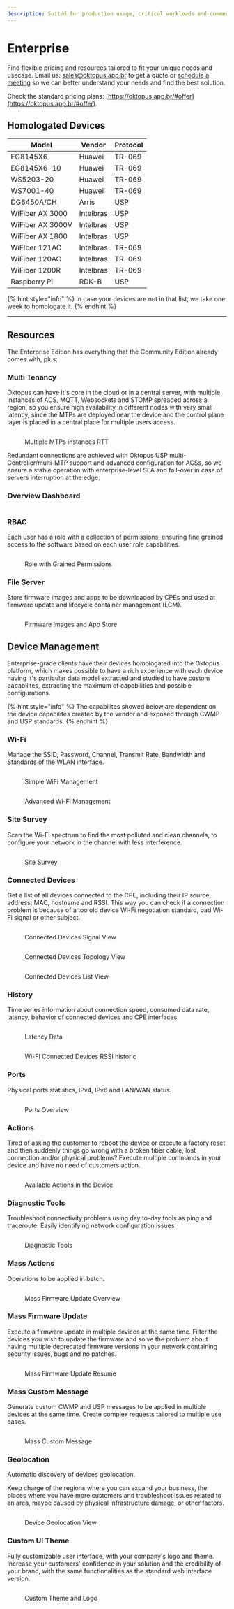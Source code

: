 ```yaml
---
description: Suited for production usage, critical workloads and commercial use.
---
```


# Enterprise

Find flexible pricing and resources tailored to fit your unique needs and usecase. Email us: [sales@oktopus.app.br](mailto:sales@oktopus.app.br) to get a quote or [schedule a meeting](https://oktopus.app.br/schedule-meeting) so we can better understand your needs and find the best solution.

Check the standard pricing plans:  [https://oktopus.app.br/#offer](https://oktopus.app.br/#offer).

## Homologated Devices

| Model            | Vendor    | Protocol |
| ---------------- | --------- | -------- |
| EG8145X6         | Huawei    | TR-069   |
| EG8145X6-10      | Huawei    | TR-069   |
| WS5203-20        | Huawei    | TR-069   |
| WS7001-40        | Huawei    | TR-069   |
| DG6450A/CH       | Arris     | USP      |
| WiFiber AX 3000  | Intelbras | USP      |
| WiFiber AX 3000V | Intelbras | USP      |
| WiFiber AX 1800  | Intelbras | USP      |
| WiFIber 121AC    | Intelbras | TR-069   |
| WiFiber 120AC    | Intelbras | TR-069   |
| WiFiber 1200R    | Intelbras | TR-069   |
| Raspberry Pi     | RDK-B     | USP      |

{% hint style="info" %}
In case your devices are not in that list, we take one week to homologate it.&#x20;
{% endhint %}

***

## Resources

The Enterprise Edition has everything that the Community Edition already comes with, plus:

### Multi Tenancy

Oktopus can have it's core in the cloud or in a central server, with multiple instances of ACS, MQTT, Websockets and STOMP spreaded across a region, so you ensure high availability in different nodes with very small latency, since the MTPs are deployed near the device and the control plane layer is placed in a central place for multiple users access.

<figure><img src="../../.gitbook/assets/image (15).png" alt=""><figcaption><p>Multiple MTPs instances RTT</p></figcaption></figure>

Redundant connections are achieved with Oktopus USP multi-Controller/multi-MTP support and advanced configuration for ACSs, so we ensure a stable operation with enterprise-level SLA and fail-over in case of servers interruption at the edge.

### Overview Dashboard

<figure><img src="../../.gitbook/assets/image (33).png" alt=""><figcaption></figcaption></figure>

### RBAC

Each user has a role with a collection of permissions, ensuring fine grained access to the software based on each user role capabilities.

<figure><img src="../../.gitbook/assets/image (29).png" alt=""><figcaption><p>Role with Grained Permissions</p></figcaption></figure>

### File Server

Store firmware images and apps to be downloaded by CPEs and used at firmware update and lifecycle container management (LCM).

<figure><img src="../../.gitbook/assets/image (2).png" alt=""><figcaption><p>Firmware Images and App Store</p></figcaption></figure>

## Device Management

Enterprise-grade clients have their devices homologated into the Oktopus platform, which makes possible to have a rich experience with each device having it's particular data model extracted and studied to have custom capabilites, extracting the maximum of capabilities and possible configurations.

{% hint style="info" %}
The capabilites showed below are dependent on the device capabilites created by the vendor and exposed through CWMP and USP standards.
{% endhint %}

### Wi-Fi

Manage the SSID, Password, Channel, Transmit Rate, Bandwidth and Standards of the WLAN interface.

<figure><img src="../../.gitbook/assets/image (23).png" alt=""><figcaption><p>Simple WiFi Management</p></figcaption></figure>

<figure><img src="../../.gitbook/assets/Screenshot from 2024-08-10 14-47-40 (1).png" alt=""><figcaption><p>Advanced Wi-Fi Management</p></figcaption></figure>

### Site Survey

Scan the Wi-Fi spectrum to find the most polluted and clean channels, to configure your network in the  channel with less interference.

<figure><img src="../../.gitbook/assets/image (22).png" alt=""><figcaption><p>Site Survey</p></figcaption></figure>

### Connected Devices

Get a list of all devices connected to the CPE, including their IP source, address, MAC, hostname and RSSI. This way you can check if a connection problem is because of a too old device Wi-Fi negotiation standard, bad Wi-Fi signal or other subject.  &#x20;

<figure><img src="../../.gitbook/assets/image (6).png" alt=""><figcaption><p>Connected Devices Signal View</p></figcaption></figure>

<figure><img src="../../.gitbook/assets/image (5).png" alt=""><figcaption><p>Connected Devices Topology View</p></figcaption></figure>

<figure><img src="https://lh7-rt.googleusercontent.com/slidesz/AGV_vUdzICps2-fo90VRB7iHqxbvFPurng50N3ROsKXnSNpfCjyC308qXUxleT_vi9-nBIp4Ye9D6U97CJNVTK4nGE9DueROgAfx_T3hwWDZmf4Xytz6d3QwlZ8WNHs2XcW2uN4mbaHxVptmgplEYzNMniGxGzy-8CZDHM7iW7-GdXs9Rg=s2048?key=jha3naML321i7bIkz896lw" alt=""><figcaption><p>Connected Devices List View</p></figcaption></figure>

### History

Time series information  about connection speed, consumed data rate, latency, behavior of connected devices and CPE interfaces.

<figure><img src="../../.gitbook/assets/image (7).png" alt=""><figcaption><p>Latency Data</p></figcaption></figure>

<figure><img src="../../.gitbook/assets/image (34).png" alt=""><figcaption><p>Wi-FI Connected Devices RSSI historic</p></figcaption></figure>

### Ports

Physical ports statistics, IPv4, IPv6 and LAN/WAN status.

<figure><img src="../../.gitbook/assets/image (1) (1) (1).png" alt=""><figcaption><p>Ports Overview</p></figcaption></figure>

### Actions

Tired of asking the customer to reboot the device or execute a factory reset and then suddenly things go wrong with a broken fiber cable, lost connection and/or physical problems? Execute multiple commands in your device and have no need of customers action.

<figure><img src="https://lh7-rt.googleusercontent.com/slidesz/AGV_vUe-nBj28KBmSncRu4WY18z411qdYas2MR-mbDiBQIMZNoqr3a62w07vk6MayPRCG6rjv7AqvDAKBII9serF3E4xXhwRZmdw1VfkA4dzwQzxEfEhT_TWJy1PBHg7SkmITTBXaoeQsT8P6loD47Q6_rmCsc4W92HFg2f1KPk0zuZr=s2048?key=jha3naML321i7bIkz896lw" alt=""><figcaption><p>Available Actions in the Device</p></figcaption></figure>

### Diagnostic Tools

Troubleshoot connectivity problems using day to-day tools as ping and traceroute. Easily identifying network configuration issues.

<figure><img src="../../.gitbook/assets/image (24).png" alt=""><figcaption><p>Diagnostic Tools</p></figcaption></figure>

### Mass Actions

Operations to be applied in batch.

<figure><img src="../../.gitbook/assets/Screenshot from 2024-09-04 17-25-44.png" alt=""><figcaption><p>Mass Firmware Update Overview</p></figcaption></figure>

### Mass Firmware Update

Execute a firmware update in multiple devices at the same time. Filter the devices you wish to update the firmware and solve the problem about having multiple deprecated firmware versions in your network containing security issues, bugs and no patches.

<figure><img src="../../.gitbook/assets/image (25).png" alt=""><figcaption><p>Mass Firmware Update Resume</p></figcaption></figure>

### Mass Custom Message

Generate custom CWMP and USP messages to be applied in multiple devices at the same time. Create complex requests tailored to multiple use cases.

<figure><img src="../../.gitbook/assets/image (3) (1).png" alt=""><figcaption><p>Mass Custom Message</p></figcaption></figure>

### Geolocation

Automatic discovery of devices geolocation.&#x20;

Keep charge of the regions where you can expand your business, the places where you have more customers and troubleshoot issues related to an area, maybe caused by physical infrastructure damage, or other factors.

<figure><img src="../../.gitbook/assets/image (2) (1).png" alt=""><figcaption><p>Device Geolocation View</p></figcaption></figure>

### Custom UI Theme

Fully customizable user interface, with your company's logo and theme. Increase your customers' confidence in your solution and the credibility of your brand, with the same functionalities as the standard web interface version.

<figure><img src="../../.gitbook/assets/image (2) (1) (1).png" alt=""><figcaption><p>Custom Theme and Logo</p></figcaption></figure>



